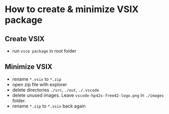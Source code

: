 # How to create & minimize VSIX package

## Create VSIX

- run `vsce package` in root folder

## Minimize VSIX

- rename `*.vsix` to `*.zip`
- open zip file with explorer
- delete directories `./src`, `./out`, `./.vscode`
- delete unused images. Leave `vscode-hp42s-free42-logo.png` in `./images` folder.
- rename `*.zip` to `*.vsix` back again
